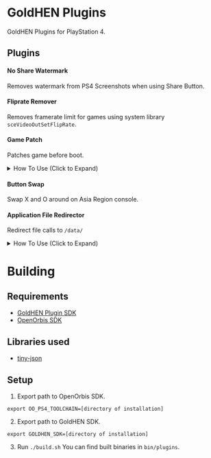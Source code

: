 # GoldHEN Plugins
GoldHEN Plugins for PlayStation 4.

## Plugins

#### No Share Watermark
Removes watermark from PS4 Screenshots when using Share Button.

#### Fliprate Remover
Removes framerate limit for games using system library `sceVideoOutSetFlipRate`.

#### Game Patch
Patches game before boot.

<details>
<summary>How To Use (Click to Expand)</summary>

- Download zip from [console-game-patches](https://github.com/illusion0001/console-game-patches/raw/gh-pages/patch1.zip)
- Extract it to `/data/GoldHEN/`
- Patches can be enabled/disabled in following apps:
  - GoldHEN Patch Settings
  - GoldHEN Cheat Manager
  - Itemzflow
- Run your game.

</details>

#### Button Swap
Swap X and O around on Asia Region console.

#### Application File Redirector
Redirect file calls to `/data/`

<details>
<summary>How To Use (Click to Expand)</summary>

- Create a folder in `/data`
  - `/data/GoldHEN/AFR/(title id)/app0`
- Place files into newly created `app0` folder
  - Example for `CUSA00001` `/app0/boot.txt` -> `/data/GoldHEN/AFR/CUSA00001/app0/boot.txt`
- Run your game.

</details>

# Building

## Requirements

- [GoldHEN Plugin SDK](https://github.com/GoldHEN/)
- [OpenOrbis SDK](https://github.com/OpenOrbis/OpenOrbis-PS4-Toolchain)

## Libraries used

- [tiny-json](https://github.com/rafagafe/tiny-json)

## Setup

1. Export path to OpenOrbis SDK.

```
export OO_PS4_TOOLCHAIN=[directory of installation]
```
2. Export path to GoldHEN SDK.

```
export GOLDHEN_SDK=[directory of installation]
```
3. Run `./build.sh` You can find built binaries in `bin/plugins`.
